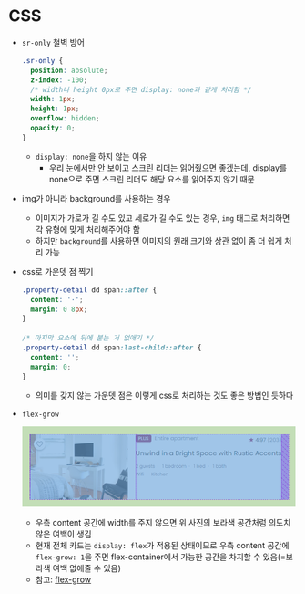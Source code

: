 

# CSS

- `sr-only` 철벽 방어

  ```css
  .sr-only {
    position: absolute;
    z-index: -100;
    /* width나 height 0px로 주면 display: none과 같게 처리함 */
    width: 1px;
    height: 1px;
    overflow: hidden;
    opacity: 0;
  }
  ```

  - `display: none`을 하지 않는 이유
    - 우리 눈에서만 안 보이고 스크린 리더는 읽어줬으면 좋겠는데, display를 none으로 주면 스크린 리더도 해당 요소를 읽어주지 않기 때문



- img가 아니라 background를 사용하는 경우
  - 이미지가 가로가 길 수도 있고 세로가 길 수도 있는 경우, `img` 태그로 처리하면 각 유형에 맞게 처리해주어야 함
  - 하지만 `background`를 사용하면 이미지의 원래 크기와 상관 없이 좀 더 쉽게 처리 가능



- css로 가운뎃 점 찍기

  ```css
  .property-detail dd span::after {
    content: '·';
    margin: 0 8px;
  }
  
  /* 마지막 요소에 뒤에 붙는 거 없애기 */
  .property-detail dd span:last-child::after {
    content: '';
    margin: 0;
  }
  ```

  - 의미를 갖지 않는 가운뎃 점은 이렇게 css로 처리하는 것도 좋은 방법인 듯하다



- `flex-grow`

  ![image-20220326023814556](220325-css.assets/image-20220326023814556.png)

  - 우측 content 공간에 width를 주지 않으면 위 사진의 보라색 공간처럼 의도치 않은 여백이 생김
  - 현재 전체 카드는 `display: flex`가 적용된 상태이므로 우측 content 공간에 `flex-grow: 1`을 주면 flex-container에서 가능한 공간을 차지할 수 있음(=보라색 여백 없애줄 수 있음)
  - 참고: [flex-grow](https://developer.mozilla.org/ko/docs/Web/CSS/flex-grow)
